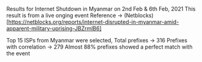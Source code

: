 Results for Internet Shutdown in Myanmar on 2nd Feb & 6th Feb, 2021
This result is from a live onging event
Reference -> (Netblocks)[https://netblocks.org/reports/internet-disrupted-in-myanmar-amid-apparent-military-uprising-JBZrmlB6]

Top 15 ISPs from Myanmar were selected,
Total prefixes -> 316
Prefixes with correlation -> 279
Almost 88% prefixes showed a perfect match with the event


